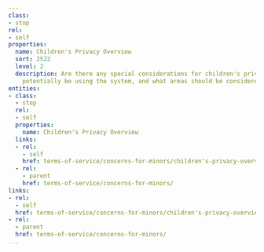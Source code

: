 ```yaml
---
class:
- stop
rel:
- self
properties:
  name: Children's Privacy Overview
  sort: 2522
  level: 2
  description: Are there any special considerations for children's privacy. Will minors
    potentially be using the system, and what areas should be considered?
entities:
- class:
  - stop
  rel:
  - self
  properties:
    name: Children's Privacy Overview
  links:
  - rel:
    - self
    href: terms-of-service/concerns-for-minors/children's-privacy-overview.md
  - rel:
    - parent
    href: terms-of-service/concerns-for-minors/
links:
- rel:
  - self
  href: terms-of-service/concerns-for-minors/children's-privacy-overview.md
- rel:
  - parent
  href: terms-of-service/concerns-for-minors/
...
```


